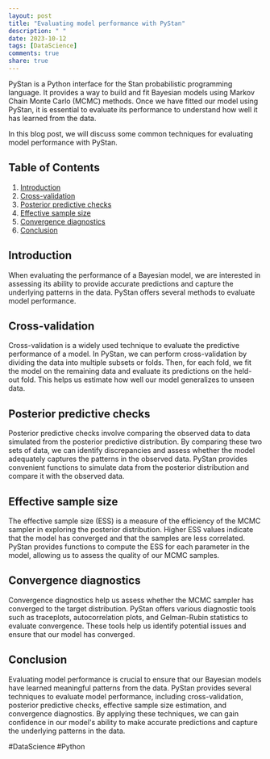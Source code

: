 ```yaml
---
layout: post
title: "Evaluating model performance with PyStan"
description: " "
date: 2023-10-12
tags: [DataScience]
comments: true
share: true
---
```

 
PyStan is a Python interface for the Stan probabilistic programming language. It provides a way to build and fit Bayesian models using Markov Chain Monte Carlo (MCMC) methods. Once we have fitted our model using PyStan, it is essential to evaluate its performance to understand how well it has learned from the data.

In this blog post, we will discuss some common techniques for evaluating model performance with PyStan.

## Table of Contents
1. [Introduction](#introduction)
2. [Cross-validation](#cross-validation)
3. [Posterior predictive checks](#posterior-predictive-checks)
4. [Effective sample size](#effective-sample-size)
5. [Convergence diagnostics](#convergence-diagnostics)
6. [Conclusion](#conclusion)

## Introduction <a name="introduction"></a>
When evaluating the performance of a Bayesian model, we are interested in assessing its ability to provide accurate predictions and capture the underlying patterns in the data. PyStan offers several methods to evaluate model performance.

## Cross-validation <a name="cross-validation"></a>
Cross-validation is a widely used technique to evaluate the predictive performance of a model. In PyStan, we can perform cross-validation by dividing the data into multiple subsets or folds. Then, for each fold, we fit the model on the remaining data and evaluate its predictions on the held-out fold. This helps us estimate how well our model generalizes to unseen data.

## Posterior predictive checks <a name="posterior-predictive-checks"></a>
Posterior predictive checks involve comparing the observed data to data simulated from the posterior predictive distribution. By comparing these two sets of data, we can identify discrepancies and assess whether the model adequately captures the patterns in the observed data. PyStan provides convenient functions to simulate data from the posterior distribution and compare it with the observed data.

## Effective sample size <a name="effective-sample-size"></a>
The effective sample size (ESS) is a measure of the efficiency of the MCMC sampler in exploring the posterior distribution. Higher ESS values indicate that the model has converged and that the samples are less correlated. PyStan provides functions to compute the ESS for each parameter in the model, allowing us to assess the quality of our MCMC samples.

## Convergence diagnostics <a name="convergence-diagnostics"></a>
Convergence diagnostics help us assess whether the MCMC sampler has converged to the target distribution. PyStan offers various diagnostic tools such as traceplots, autocorrelation plots, and Gelman-Rubin statistics to evaluate convergence. These tools help us identify potential issues and ensure that our model has converged.

## Conclusion <a name="conclusion"></a>
Evaluating model performance is crucial to ensure that our Bayesian models have learned meaningful patterns from the data. PyStan provides several techniques to evaluate model performance, including cross-validation, posterior predictive checks, effective sample size estimation, and convergence diagnostics. By applying these techniques, we can gain confidence in our model's ability to make accurate predictions and capture the underlying patterns in the data.

#DataScience #Python